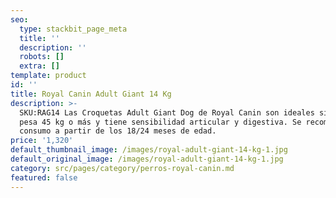 ```yaml
---
seo:
  type: stackbit_page_meta
  title: ''
  description: ''
  robots: []
  extra: []
template: product
id: ''
title: Royal Canin Adult Giant 14 Kg
description: >-
  SKU:RAG14 Las Croquetas Adult Giant Dog de Royal Canin son ideales si tu perro
  pesa 45 kg o más y tiene sensibilidad articular y digestiva. Se recomienda su
  consumo a partir de los 18/24 meses de edad.
price: '1,320'
default_thumbnail_image: /images/royal-adult-giant-14-kg-1.jpg
default_original_image: /images/royal-adult-giant-14-kg-1.jpg
category: src/pages/category/perros-royal-canin.md
featured: false
---
```

